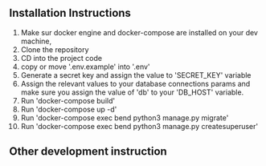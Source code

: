 ## Installation Instructions

1. Make sur docker engine and docker-compose are installed on your dev machine,
2. Clone the repository
3. CD into the project code
4. copy or move '.env.example' into '.env'
5. Generate a secret key and assign the value to 'SECRET_KEY' variable
6. Assign the relevant values to your database connections params and make sure you assign the value of 'db' to your 'DB_HOST' variable.
7. Run 'docker-compose build'
8. Run 'docker-compose up -d'
9. Run 'docker-compose exec bend python3 manage.py migrate'
10. Run 'docker-compose exec bend python3 manage.py createsuperuser'


## Other development instruction
